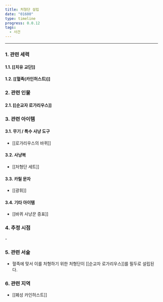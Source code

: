 ```yaml
---
title: 처형단 설립
date: "01600"
type: timeline
progress: 0.0.12
tags:
  - 사건
---
```

---
### 1. 관련 세력 
#### 1.1. [[치유 교단]]
#### 1.2. [[혈족(카인허스트)]]

### 2. 관련 인물
#### 2.1. [[순교자 로가리우스]]

### 3. 관련 아이템
#### 3.1. 무기 / 특수 사냥 도구
- [[로가리우스의 바퀴]]
#### 3.2. 사냥복 
- [[처형단 세트]]
#### 3.3. 카릴 문자
- [[광휘]]
#### 3.4. 기타 아이템
- [[바퀴 사냥꾼 증표]]

### 4. 추정 시점
\-

### 5. 관련 서술
- 혈족에 맞서 이를 처형하기 위한 처형단이 [[순교자 로가리우스]]를 필두로 설립된다.
### 6. 관련 지역
- [[폐성 카인허스트]]
